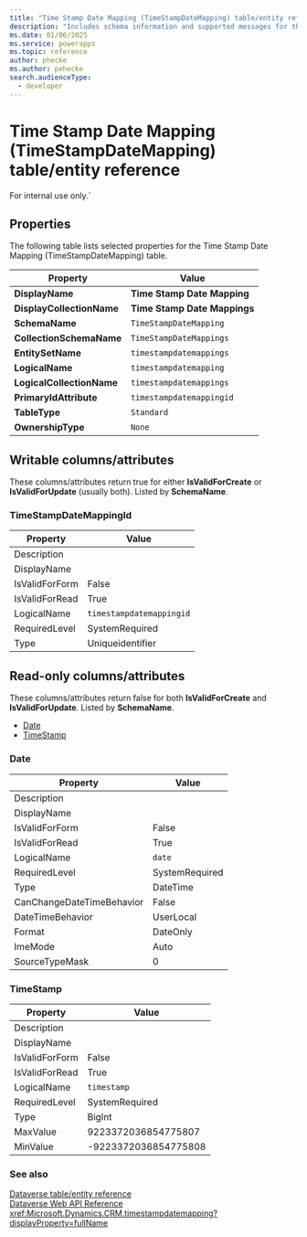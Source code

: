 ```yaml
---
title: "Time Stamp Date Mapping (TimeStampDateMapping) table/entity reference (Microsoft Dataverse)"
description: "Includes schema information and supported messages for the Time Stamp Date Mapping (TimeStampDateMapping) table/entity with Microsoft Dataverse."
ms.date: 01/06/2025
ms.service: powerapps
ms.topic: reference
author: phecke
ms.author: pehecke
search.audienceType: 
  - developer
---
```


# Time Stamp Date Mapping (TimeStampDateMapping) table/entity reference

For internal use only.`

## Properties

The following table lists selected properties for the Time Stamp Date Mapping (TimeStampDateMapping) table.

|Property|Value|
| --- | --- |
| **DisplayName** | **Time Stamp Date Mapping** |
| **DisplayCollectionName** | **Time Stamp Date Mappings** |
| **SchemaName** | `TimeStampDateMapping` |
| **CollectionSchemaName** | `TimeStampDateMappings` |
| **EntitySetName** | `timestampdatemappings`|
| **LogicalName** | `timestampdatemapping` |
| **LogicalCollectionName** | `timestampdatemappings` |
| **PrimaryIdAttribute** | `timestampdatemappingid` |
| **TableType** | `Standard` |
| **OwnershipType** | `None` |

## Writable columns/attributes

These columns/attributes return true for either **IsValidForCreate** or **IsValidForUpdate** (usually both). Listed by **SchemaName**.

### <a name="BKMK_TimeStampDateMappingId"></a> TimeStampDateMappingId

|Property|Value|
|---|---|
|Description||
|DisplayName||
|IsValidForForm|False|
|IsValidForRead|True|
|LogicalName|`timestampdatemappingid`|
|RequiredLevel|SystemRequired|
|Type|Uniqueidentifier|


## Read-only columns/attributes

These columns/attributes return false for both **IsValidForCreate** and **IsValidForUpdate**. Listed by **SchemaName**.

- [Date](#BKMK_Date)
- [TimeStamp](#BKMK_TimeStamp)

### <a name="BKMK_Date"></a> Date

|Property|Value|
|---|---|
|Description||
|DisplayName||
|IsValidForForm|False|
|IsValidForRead|True|
|LogicalName|`date`|
|RequiredLevel|SystemRequired|
|Type|DateTime|
|CanChangeDateTimeBehavior|False|
|DateTimeBehavior|UserLocal|
|Format|DateOnly|
|ImeMode|Auto|
|SourceTypeMask|0|

### <a name="BKMK_TimeStamp"></a> TimeStamp

|Property|Value|
|---|---|
|Description||
|DisplayName||
|IsValidForForm|False|
|IsValidForRead|True|
|LogicalName|`timestamp`|
|RequiredLevel|SystemRequired|
|Type|BigInt|
|MaxValue|9223372036854775807|
|MinValue|-9223372036854775808|



### See also

[Dataverse table/entity reference](../about-entity-reference.md)  
[Dataverse Web API Reference](/power-apps/developer/data-platform/webapi/reference/about)   
<xref:Microsoft.Dynamics.CRM.timestampdatemapping?displayProperty=fullName>
